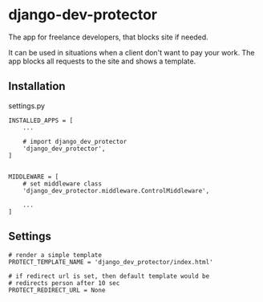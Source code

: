 django-dev-protector
====================
The app for freelance developers, that blocks site if needed.  

It can be used in situations when a client don't want to pay your work. The app blocks all requests to the site and shows a template.

Installation
------------
settings.py
```
INSTALLED_APPS = [
    ...

    # import django_dev_protector
    'django_dev_protector',
]


MIDDLEWARE = [
    # set middleware class
    'django_dev_protector.middleware.ControlMiddleware',

    ...
]
```

Settings
--------
```
# render a simple template
PROTECT_TEMPLATE_NAME = 'django_dev_protector/index.html'

# if redirect url is set, then default template would be  
# redirects person after 10 sec
PROTECT_REDIRECT_URL = None
```
